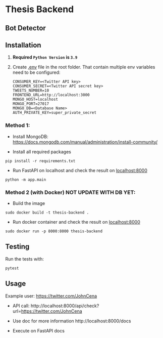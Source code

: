 # Thesis Backend

## Bot Detector

## Installation

1. **Required `Python Version` is `3.9`**
2. Create [.env](./.env) file in the root folder. That contain multiple env variables need to be configured:

    ```
    CONSUMER_KEY=<Twitter API key>
    CONSUMER_SECRET=<Twitter API secret key>
    TWEETS_NUMBER=10
    FRONTEND_URL=http://localhost:3000
    MONGO_HOST=localhost
    MONGO_PORT=27017
    MONGO_DB=<Database Name>
    AUTH_PRIVATE_KEY=super_private_secret
    ```

### Method 1:
- Install MongoDB: https://docs.mongodb.com/manual/administration/install-community/

- Install all required packages

```shell
pip install -r requirements.txt
```

- Run FastAPI on localhost and check the result on [localhost:8000](localhost:8000)

```shell
python -m app.main
```

### Method 2 (with Docker) NOT UPDATE WITH DB YET:

- Build the image

```shell
sudo docker build -t thesis-backend .
```

- Run docker container and check the result on [localhost:8000](localhost:8000)

```shell
sudo docker run -p 8000:8000 thesis-backend
```

## Testing

Run the tests with:

```shell
pytest
```

## Usage

Example user: https://twitter.com/JohnCena

- API call: http://localhost:8000/api/check?url=https://twitter.com/JohnCena

- Use doc for more information http://localhost:8000/docs

- Execute on FastAPI docs

